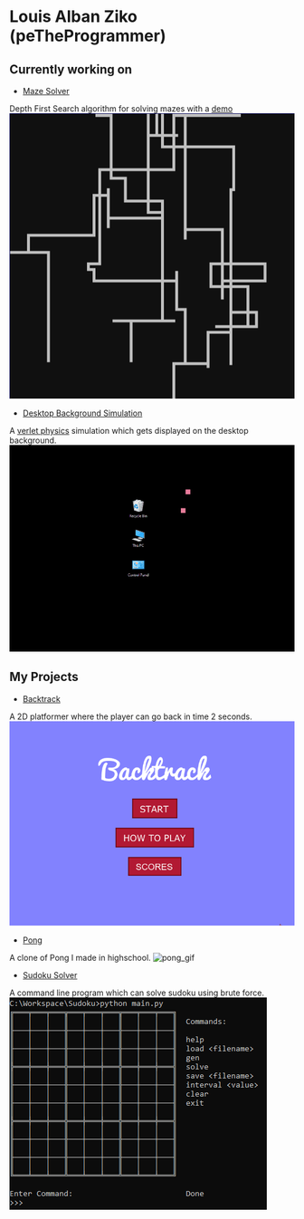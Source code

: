 # Louis Alban Ziko (peTheProgrammer)

## Currently working on

- [Maze Solver](https://github.com/LouisAlbanZiko/maze_solver)

Depth First Search algorithm for solving mazes with a [demo](https://louisalbanziko.github.io/maze_solver/index.html)
![maze_solver_gif](./res/MazeSolver.gif)

- [Desktop Background Simulation](https://github.com/LouisAlbanZiko/desktop_sim)

A [verlet physics](https://en.wikipedia.org/wiki/Verlet_integration) simulation which gets displayed on the desktop background.
![background_verlet](./res/BackgroundVerlet.gif)

## My Projects

- [Backtrack](https://github.com/LouisAlbanZiko/Backtrack)

A 2D platformer where the player can go back in time 2 seconds.
![backtrack_gif](./res/Backtrack.gif)

- [Pong](https://github.com/LouisAlbanZiko/Pong)

A clone of Pong I made in highschool.
![pong_gif](./res/Pong.gif)

- [Sudoku Solver](https://github.com/LouisAlbanZiko/Sudoku)

A command line program which can solve sudoku using brute force.
![sudoku_gif](./res/SudokuSolver.gif)
